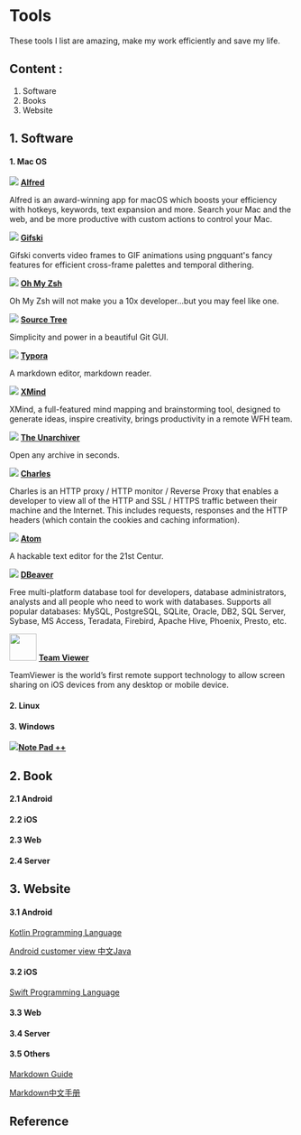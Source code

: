 # Tools

These tools I list are amazing, make my work efficiently and save my life.



## Content :

1. Software
2. Books
3. Website



## 1. Software

#### 1. Mac OS

![](https://www.alfredapp.com/favicon.ico) **[Alfred](https://www.alfredapp.com/)** 

Alfred is an award-winning app for macOS which boosts your efficiency with hotkeys, keywords, text expansion and more. Search your Mac and the web, and be more productive with custom actions to control your Mac.



![](https://gif.ski/favicon.ico) **[Gifski ](https://gif.ski/)**  

Gifski converts video frames to GIF animations using pngquant's fancy features for efficient cross-frame palettes and temporal dithering.



![](https://ohmyz.sh/favicon.ico) **[Oh My Zsh](https://ohmyz.sh/)**

Oh My Zsh will not make you a 10x developer...but you may feel like one.



![](https://www.sourcetreeapp.com/assets/img/favicons/sourcetree/favicon.ico) **[Source Tree](https://www.sourcetreeapp.com/)**

Simplicity and power in a beautiful Git GUI.



![](https://typora.io/img/favicon-48.png)  **[Typora](https://typora.io/)**

A markdown editor, markdown reader.



![](https://www.xmind.net/apple-touch-icon-57x57.png) **[XMind](https://www.xmind.net/)**

XMind, a full-featured mind mapping and brainstorming tool, designed to generate ideas, inspire creativity, brings productivity in a remote WFH team.



![](https://cdn.theunarchiver.com/img/the-unarchiver-48x48.png) **[The Unarchiver](https://theunarchiver.com/)**

Open any archive in seconds.



![](https://www.charlesproxy.com//static/img/icon.8b97278f.png) **[Charles](https://www.charlesproxy.com/)**

Charles is an HTTP proxy / HTTP monitor / Reverse Proxy that enables a developer to view all of the HTTP and SSL / HTTPS traffic between their machine and the Internet. This includes requests, responses and the HTTP headers (which contain the cookies and caching information).



![](https://atom.io/favicon.ico) **[Atom](https://atom.io/)**

A hackable text editor for the 21st Centur.



![](https://dbeaver.io/wp-content/uploads/2016/07/beaver_icon_32x32.png) **[DBeaver](https://dbeaver.io/)**

Free multi-platform database tool for developers, database administrators, analysts and all people who need to work with databases. Supports all popular databases: MySQL, PostgreSQL, SQLite, Oracle, DB2, SQL Server, Sybase, MS Access, Teradata, Firebird, Apache Hive, Phoenix, Presto, etc.



<img src="https://www.teamviewer.com/wp-content/themes/tv-wordpress-theme/dist/media/favicon.png" width="48" /> **[Team Viewer](https://www.teamviewer.com/en-us/)**

TeamViewer is the world’s first remote support technology to allow screen sharing on iOS devices from any desktop or mobile device.



#### 2. Linux



#### 3. Windows

![](https://notepad-plus-plus.org/favicon.ico)**[Note Pad ++](https://notepad-plus-plus.org/downloads/)**



## 2. Book

#### 2.1 Android



#### 2.2 iOS



#### 2.3 Web



#### 2.4 Server



## 3. Website

#### 3.1 Android

[Kotlin Programming Language](https://kotlinlang.org/docs/reference/native-overview.html)

[Android customer view 中文Java](https://www.kancloud.cn/digest/wingscustomview/129806)



#### 3.2 iOS

[Swift Programming Language](https://docs.swift.org/swift-book/index.html)



#### 3.3 Web



#### 3.4 Server



#### 3.5 Others

[Markdown Guide](https://www.markdownguide.org/basic-syntax/)

[Markdown中文手册](http://xianbai.me/learn-md/article/about/readme.html)



## Reference

